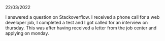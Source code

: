 22/03/2022

I answered a question on Stackoverflow. I received a phone call for a web developer job, I completed a test and I got called for an interview on thursday. This was after having received a letter from the job center and applying on monday.